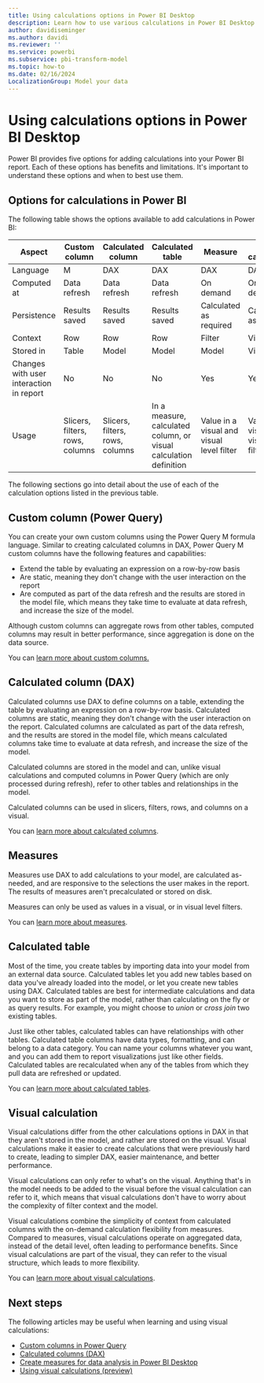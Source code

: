 ```yaml
---
title: Using calculations options in Power BI Desktop
description: Learn how to use various calculations in Power BI Desktop.
author: davidiseminger
ms.author: davidi
ms.reviewer: ''
ms.service: powerbi
ms.subservice: pbi-transform-model
ms.topic: how-to
ms.date: 02/16/2024
LocalizationGroup: Model your data
---
```

# Using calculations options in Power BI Desktop

Power BI provides five options for adding calculations into your Power BI report. Each of these options has benefits and limitations. It's important to understand these options and when to best use them.

## Options for calculations in Power BI

The following table shows the options available to add calculations in Power BI:

| Aspect | Custom column | Calculated column | Calculated table | Measure | Visual calculation |
| --- | --- | --- | --- | --- | --- |
| Language | M | DAX | DAX | DAX | DAX |
| Computed at | Data refresh | Data refresh | Data refresh | On demand | On demand |
| Persistence | Results saved | Results saved | Results saved | Calculated as required | Calculated as required |
| Context | Row | Row | Row | Filter | Visual |
| Stored in | Table | Model | Model | Model | Visual |
| Changes with user interaction in report | No | No | No | Yes | Yes |
| Usage | Slicers, filters, rows, columns | Slicers, filters, rows, columns | In a measure, calculated column, or visual calculation definition | Value in a visual and visual level filter | Value in a visual and visual level filter |

The following sections go into detail about the use of each of the calculation options listed in the previous table.

## Custom column (Power Query)

You can create your own custom columns using the Power Query M formula language. Similar to creating calculated columns in DAX, Power Query M custom columns have the following features and capabilities:

* Extend the table by evaluating an expression on a row-by-row basis
* Are static, meaning they don't change with the user interaction on the report
* Are computed as part of the data refresh and the results are stored in the model file, which means they take time to evaluate at data refresh, and increase the size of the model.

Although custom columns can aggregate rows from other tables, computed columns may result in better performance, since aggregation is done on the data source.

You can [learn more about custom columns.](/power-query/add-custom-column)

## Calculated column (DAX)

Calculated columns use DAX to define columns on a table, extending the table by evaluating an expression on a row-by-row basis. Calculated columns are static, meaning they don't change with the user interaction on the report. Calculated columns are calculated as part of the data refresh, and the results are stored in the model file, which means calculated columns take time to evaluate at data refresh, and increase the size of the model.

Calculated columns are stored in the model and can, unlike visual calculations and computed columns in Power Query (which are only processed during refresh), refer to other tables and relationships in the model.

Calculated columns can be used in slicers, filters, rows, and columns on a visual.

You can [learn more about calculated columns](desktop-calculated-columns.md).


## Measures

Measures use DAX to add calculations to your model, are calculated as-needed, and are responsive to the selections the user makes in the report. The results of measures aren't precalculated or stored on disk.

Measures can only be used as values in a visual, or in visual level filters.

You can [learn more about measures](desktop-measures.md).

## Calculated table

Most of the time, you create tables by importing data into your model from an external data source. Calculated tables let you add new tables based on data you've already loaded into the model, or let you create new tables using DAX. Calculated tables are best for intermediate calculations and data you want to store as part of the model, rather than calculating on the fly or as query results. For example, you might choose to *union* or *cross join* two existing tables.

Just like other tables, calculated tables can have relationships with other tables. Calculated table columns have data types, formatting, and can belong to a data category. You can name your columns whatever you want, and you can add them to report visualizations just like other fields. Calculated tables are recalculated when any of the tables from which they pull data are refreshed or updated.

You can [learn more about calculated tables](desktop-calculated-tables.md).

## Visual calculation

Visual calculations differ from the other calculations options in DAX in that they aren't stored in the model, and rather are stored on the visual. Visual calculations make it easier to create calculations that were previously hard to create, leading to simpler DAX, easier maintenance, and better performance.

Visual calculations can only refer to what's on the visual. Anything that's in the model needs to be added to the visual before the visual calculation can refer to it, which means that visual calculations don't have to worry about the complexity of filter context and the model. 

Visual calculations combine the simplicity of context from calculated columns with the on-demand calculation flexibility from measures. Compared to measures, visual calculations operate on aggregated data, instead of the detail level, often leading to performance benefits. Since visual calculations are part of the visual, they can refer to the visual structure, which leads to more flexibility.

You can [learn more about visual calculations](desktop-visual-calculations-overview.md).


## Next steps

The following articles may be useful when learning and using visual calculations: 

* [Custom columns in Power Query](/power-query/add-custom-column)
* [Calculated columns (DAX)](desktop-calculated-columns.md)
* [Create measures for data analysis in Power BI Desktop](desktop-measures.md)
* [Using visual calculations (preview)](desktop-visual-calculations-overview.md)
